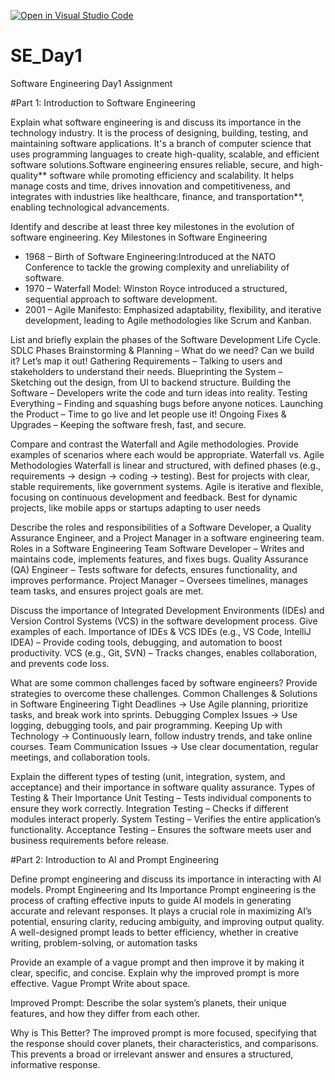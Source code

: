 [![Open in Visual Studio Code](https://classroom.github.com/assets/open-in-vscode-2e0aaae1b6195c2367325f4f02e2d04e9abb55f0b24a779b69b11b9e10269abc.svg)](https://classroom.github.com/online_ide?assignment_repo_id=18373677&assignment_repo_type=AssignmentRepo)
# SE_Day1
Software Engineering Day1 Assignment

#Part 1: Introduction to Software Engineering

Explain what software engineering is and discuss its importance in the technology industry.
It is the process of designing, building, testing, and maintaining software applications. It's a branch of computer science that uses programming languages to create high-quality, scalable, and efficient software solutions.Software engineering ensures reliable, secure, and high-quality** software while promoting efficiency and scalability. It helps manage costs and time, drives innovation and competitiveness, and integrates with industries like healthcare, finance, and transportation**, enabling technological advancements. 


Identify and describe at least three key milestones in the evolution of software engineering.
Key Milestones in Software Engineering 

- 1968 – Birth of Software Engineering:Introduced at the NATO Conference to tackle the growing complexity and unreliability of software.  
- 1970 – Waterfall Model: Winston Royce introduced a structured, sequential approach to software development.  
- 2001 – Agile Manifesto: Emphasized adaptability, flexibility, and iterative development, leading to Agile methodologies like Scrum and Kanban.


List and briefly explain the phases of the Software Development Life Cycle.
SDLC Phases
Brainstorming & Planning – What do we need? Can we build it? Let’s map it out!
Gathering Requirements – Talking to users and stakeholders to understand their needs.
Blueprinting the System – Sketching out the design, from UI to backend structure.
Building the Software – Developers write the code and turn ideas into reality.
Testing Everything – Finding and squashing bugs before anyone notices.
Launching the Product – Time to go live and let people use it!
Ongoing Fixes & Upgrades – Keeping the software fresh, fast, and secure.


Compare and contrast the Waterfall and Agile methodologies. Provide examples of scenarios where each would be appropriate.
Waterfall vs. Agile Methodologies
Waterfall is linear and structured, with defined phases (e.g., requirements → design → coding → testing). Best for projects with clear, stable requirements, like government systems.
Agile is iterative and flexible, focusing on continuous development and feedback. Best for dynamic projects, like mobile apps or startups adapting to user needs


Describe the roles and responsibilities of a Software Developer, a Quality Assurance Engineer, and a Project Manager in a software engineering team.
Roles in a Software Engineering Team
Software Developer – Writes and maintains code, implements features, and fixes bugs.
Quality Assurance (QA) Engineer – Tests software for defects, ensures functionality, and improves performance.
Project Manager – Oversees timelines, manages team tasks, and ensures project goals are met.



Discuss the importance of Integrated Development Environments (IDEs) and Version Control Systems (VCS) in the software development process. Give examples of each.
Importance of IDEs & VCS
IDEs (e.g., VS Code, IntelliJ IDEA) – Provide coding tools, debugging, and automation to boost productivity.
VCS (e.g., Git, SVN) – Tracks changes, enables collaboration, and prevents code loss.


What are some common challenges faced by software engineers? Provide strategies to overcome these challenges.
Common Challenges & Solutions in Software Engineering
Tight Deadlines → Use Agile planning, prioritize tasks, and break work into sprints.
Debugging Complex Issues → Use logging, debugging tools, and pair programming.
Keeping Up with Technology → Continuously learn, follow industry trends, and take online courses.
Team Communication Issues → Use clear documentation, regular meetings, and collaboration tools.


Explain the different types of testing (unit, integration, system, and acceptance) and their importance in software quality assurance.
Types of Testing & Their Importance
Unit Testing – Tests individual components to ensure they work correctly.
Integration Testing – Checks if different modules interact properly.
System Testing – Verifies the entire application’s functionality.
Acceptance Testing – Ensures the software meets user and business requirements before release.


#Part 2: Introduction to AI and Prompt Engineering


Define prompt engineering and discuss its importance in interacting with AI models.
Prompt Engineering and Its Importance
Prompt engineering is the process of crafting effective inputs to guide AI models in generating accurate and relevant responses. It plays a crucial role in maximizing AI’s potential, ensuring clarity, reducing ambiguity, and improving output quality. A well-designed prompt leads to better efficiency, whether in creative writing, problem-solving, or automation tasks

Provide an example of a vague prompt and then improve it by making it clear, specific, and concise. Explain why the improved prompt is more effective.
Vague Prompt 
Write about space.  

Improved Prompt: 
Describe the solar system’s planets, their unique features, and how they differ from each other.

Why is This Better?
The improved prompt is more focused, specifying that the response should cover planets, their characteristics, and comparisons. This prevents a broad or irrelevant answer and ensures a structured, informative response.

